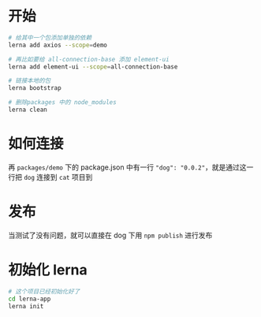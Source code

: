 # 开始

```bash
# 给其中一个包添加单独的依赖
lerna add axios --scope=demo

# 再比如要给 all-connection-base 添加 element-ui
lerna add element-ui --scope=all-connection-base

# 链接本地的包
lerna bootstrap

# 删除packages 中的 node_modules
lerna clean
```

# 如何连接

再 `packages/demo` 下的 package.json 中有一行 `"dog": "0.0.2"`，就是通过这一行把 `dog` 连接到 `cat` 项目到

# 发布

当测试了没有问题，就可以直接在 dog 下用 `npm publish` 进行发布

# 初始化 lerna

```bash
# 这个项目已经初始化好了
cd lerna-app
lerna init
```
